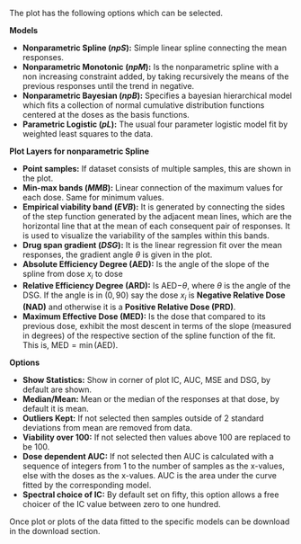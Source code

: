 
The plot has the following options which can be selected.

**Models**

- **Nonparametric Spline (*npS*):** Simple linear spline connecting the mean responses. 
- **Nonparametric Monotonic (*npM*):** Is the nonparametric spline with a non increasing constraint added, by taking recursively the means of the previous responses until the trend in negative.
- **Nonparametric Bayesian (*npB*):** Specifies a bayesian hierarchical model which fits a collection of normal cumulative distribution functions centered at the doses as the basis functions.
- **Parametric Logistic (*pL*):** The usual four parameter logistic model fit by weighted least squares to the data. 

**Plot Layers for nonparametric Spline**

- **Point samples:** If dataset consists of multiple samples, this are shown in the plot.
- **Min-max bands (*MMB*):** Linear connection of the maximum values for each dose. Same for minimum values.
- **Empirical viability band (*EVB*):** It is generated by connecting the sides of the step function generated by the adjacent mean lines, which are the horizontal line that at the mean of each consequent pair of responses. It is used to visualize the variability of the samples within this bands.
- **Drug span gradient (*DSG*):** It is the linear regression fit over the mean responses,  the gradient angle $\theta$ is given in the plot.
- **Absolute Efficiency Degree (AED):** Is the angle of the slope of the spline from dose $x_i$ to dose
- **Relative Efficiency Degree (ARD):** Is AED$-\theta$, where $\theta$ is the angle of the DSG. If the angle is in $(0,90)$ say the dose $x_i$ is **Negative Relative Dose (NAD)** and otherwise it is a **Positive Relative Dose (PRD)**.
- **Maximum Effective Dose (MED):** Is the dose that compared to its previous dose, exhibit the most descent in terms of the slope (measured in degrees) of the respective section of the spline function of the fit. This is, $\textrm{MED} = \min ( \textrm{AED} )$.

**Options**

- **Show Statistics:** Show in corner of plot IC, AUC, MSE and DSG, by default are shown. 
- **Median/Mean:**  Mean or the median of the responses at that dose, by default it is mean. 
- **Outliers Kept:** If not selected then samples outside of 2 standard deviations from mean are removed from data. 
- **Viability over 100:** If not selected then values above 100 are replaced to be 100.
- **Dose dependent AUC:** If not selected then AUC is calculated with a sequence of integers from 1 to the number of samples as the x-values, else with the doses as the x-values. AUC is the area under the curve fitted by the corresponding model.
- **Spectral choice of IC:** By default set on fifty, this option allows a free choicer of the IC value between zero to one hundred.

Once plot or plots of the data fitted to the specific models can be download in the download section. 